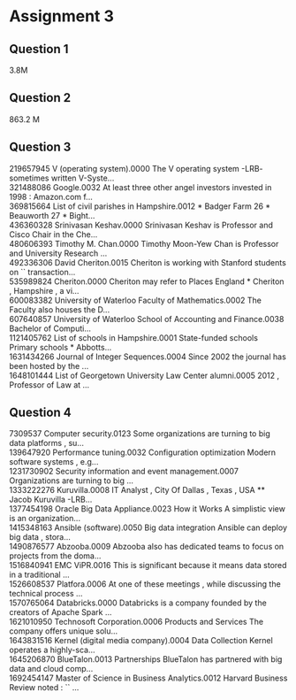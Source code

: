 Assignment 3
===================

Question 1
------------
3.8M

Question 2
---------------
863.2 M

Question 3
--------------
219657945	V (operating system).0000	The V operating system -LRB- sometimes written V-Syste...  
321488086	Google.0032	At least three other angel investors invested in 1998 : Amazon.com f...  
369815664	List of civil parishes in Hampshire.0012	* Badger Farm 26 * Beauworth 27 * Bight...  
436360328	Srinivasan Keshav.0000	Srinivasan Keshav is Professor and Cisco Chair in the Che...  
480606393	Timothy M. Chan.0000	Timothy Moon-Yew Chan is Professor and University Research ...  
492336306	David Cheriton.0015	Cheriton is working with Stanford students on `` transaction...  
535989824	Cheriton.0000	Cheriton may refer to Places England * Cheriton , Hampshire , a vi...  
600083382	University of Waterloo Faculty of Mathematics.0002	The Faculty also houses the D...  
607640857	University of Waterloo School of Accounting and Finance.0038	Bachelor of Computi...  
1121405762	List of schools in Hampshire.0001	State-funded schools Primary schools * Abbotts...  
1631434266	Journal of Integer Sequences.0004	Since 2002 the journal has been hosted by the ...  
1648101444	List of Georgetown University Law Center alumni.0005	2012 , Professor of Law at ...  

Question 4
----------------
7309537	Computer security.0123	Some organizations are turning to big data platforms , su...  
139647920	Performance tuning.0032	Configuration optimization Modern software systems , e.g...  
1231730902	Security information and event management.0007	Organizations are turning to big ...  
1333222276	Kuruvilla.0008	IT Analyst , City Of Dallas , Texas , USA ** Jacob Kuruvilla -LRB...  
1377454198	Oracle Big Data Appliance.0023	How it Works A simplistic view is an organization...  
1415348163	Ansible (software).0050	Big data integration Ansible can deploy big data , stora...  
1490876577	Abzooba.0009	Abzooba also has dedicated teams to focus on projects from the doma...  
1516840941	EMC ViPR.0016	This is significant because it means data stored in a traditional ...  
1526608537	Platfora.0006	At one of these meetings , while discussing the technical process ...  
1570765064	Databricks.0000	Databricks is a company founded by the creators of Apache Spark ...  
1621010950	Technosoft Corporation.0006	Products and Services The company offers unique solu...  
1643831516	Kernel (digital media company).0004	Data Collection Kernel operates a highly-sca...  
1645206870	BlueTalon.0013	Partnerships BlueTalon has partnered with big data and cloud comp...  
1692454147	Master of Science in Business Analytics.0012	Harvard Business Review noted : `` ...
